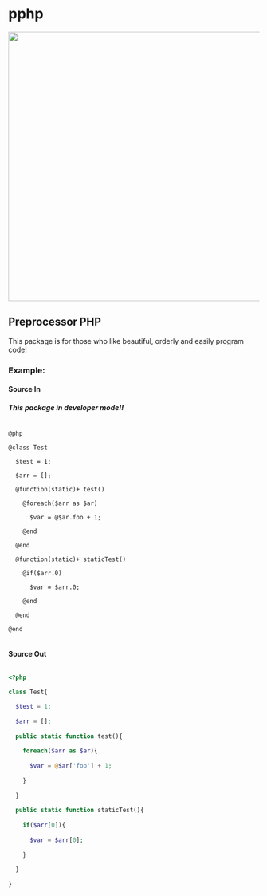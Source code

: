 # pphp

<p align="center">
	<img src="https://lh3.googleusercontent.com/fgWad7OjuLD0eeDNooyDX98BsDmywtA3p2bw-_rO6BzUOawdCimzc8aYgJ64-XhME8N7-pb6Fu7O7_UalnGQZAlmZGWUM_-OaZiaDWjbJjs3N-JUpOpM8mPwNDezuxVVp0Y7NmuNR9GEm3vKREV4gTAmoG4MdY6L3s--XhXR3Oj4h6j6CGksITBgueYgzlyBxVQtg1S1Ox1mKFkIHRmKKhYJOS9dnA4L3HKf5yAkqneYA42K0KjZbyzSW2cEdSPqIr3TcX4_eXsKq-GLjW8i5bQZO4sKiub7fb9yaok-5QGOP8f3_AoDylgmIAhsXZmbHd5hxRVivEZMuAr_FEq5stoMW0o3E-oFC8lN150O2ovzOSSZ48sv6xPISxWMRpGKLq0G_aglFwGZAtvhlLZ_pVibv-BDyrirPqihv3TTRAlba-DVPJjKZKjk9URZuUm6Dtt_I5pZlLDa_de8cBplGfpz9qJYvehNL3OXNeLRx4Y8EKLsHshlaYXT513ft7xqirXvrsL8xL2xgOnrRn_1tzKp4eIU-BrI6pXosDuZ8yJYEMxz-LyRFyP6HrhPXHyr0AIZs_bzfpfUO5vpUZzXBFYlcSeV_obQQUW5rlY=w900-h490-no" width="540">
</p>

## Preprocessor PHP

This package is for those who like beautiful, orderly and easily program code!

### Example:

#### Source In
##### This package in developer mode!!

```

@php

@class Test

  $test = 1;
    
  $arr = [];
    
  @function(static)+ test()
	
	@foreach($arr as $ar)
		
	  $var = @$ar.foo + 1;
			
	@end
		
  @end
	
  @function(static)+ staticTest()
	
    @if($arr.0)
		
	  $var = $arr.0;
			
	@end
		
  @end
	
@end


```

#### Source Out

```php

<?php

class Test{

  $test = 1;
    
  $arr = [];
    
  public static function test(){
	
    foreach($arr as $ar){
		
      $var = @$ar['foo'] + 1;
			
    }
		
  }
	
  public static function staticTest(){
	
	if($arr[0]){
		
	  $var = $arr[0];
			
	}
		
  }
	
}

```
